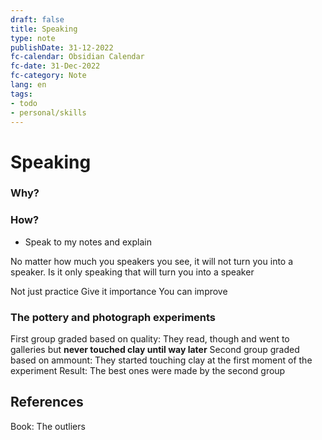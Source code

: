 ```yaml
---
draft: false
title: Speaking
type: note
publishDate: 31-12-2022
fc-calendar: Obsidian Calendar
fc-date: 31-Dec-2022
fc-category: Note
lang: en
tags:
- todo
- personal/skills
---
```


# Speaking

### Why?

### How?
- Speak to my notes and explain

No matter how much you speakers you see, it will not turn you into a speaker. Is it only speaking that will turn you into a speaker

Not just practice
Give it importance 
You can improve

### The pottery and photograph  experiments
First group graded based on quality: They read, though and went to galleries but **never touched clay until way later**
Second group graded based on ammount: They started touching clay at the first moment of the experiment
Result: The best ones were made by the second group



## References

Book: The outliers